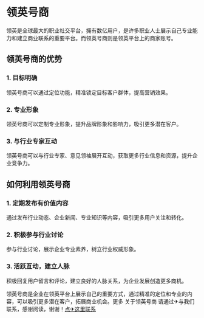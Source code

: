 # 领英号商

领英是全球最大的职业社交平台，拥有数亿用户，是许多职业人士展示自己专业能力和建立商业联系的重要平台。而领英号商则是领英平台上的商家账号。

## 领英号商的优势

### 1. 目标明确

领英号商可以通过定位功能，精准锁定目标客户群体，提高营销效果。

### 2. 专业形象

领英号商可以定制专业形象，提升品牌形象和影响力，吸引更多潜在客户。

### 3. 与行业专家互动

领英号商可以与行业专家、意见领袖展开互动，获取更多行业信息和资源，提升企业竞争力。

## 如何利用领英号商

### 1. 定期发布有价值内容

通过发布行业动态、企业新闻、专业知识等内容，吸引更多用户关注和转化。

### 2. 积极参与行业讨论

参与行业讨论，展示企业专业素养，树立行业权威形象。

### 3. 活跃互动，建立人脉

积极回复用户留言和评论，建立良好的人脉关系，为企业发展创造更多商机。

领英号商是企业在领英平台上展示自己的重要方式，通过精准的定位和专业的内容，可以吸引更多潜在客户，拓展商业机会。更多 关于领英号商 请通过✈与我们联系，感谢阅读，谢谢！[点✈这里联系](https://t.me/gngwzh)
